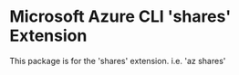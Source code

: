 Microsoft Azure CLI 'shares' Extension
==========================================

This package is for the 'shares' extension.
i.e. 'az shares'
